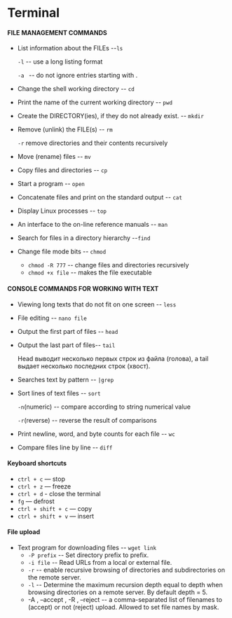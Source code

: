 # Terminal
#### FILE MANAGEMENT COMMANDS

+ List information about the FILEs --`ls`

	`-l` -- use a long listing format

	`-a ` -- do not ignore entries starting with .

+ Change the shell working directory -- `cd`

+ Print the name of the current working directory -- `pwd`

+ Create the DIRECTORY(ies), if they do not already exist. -- `mkdir`

+ Remove (unlink) the FILE(s) -- `rm`
	
	`-r` remove directories and their contents recursively

+ Move (rename) files -- `mv`

+ Copy files and directories -- `cp`

+ Start a program -- `open`

+ Concatenate files and print on the standard output -- `cat`

+ Display Linux processes -- `top`
+ An interface to the on-line reference manuals -- `man`

+ Search for files in a directory hierarchy --`find`

+ Change file mode bits -- `chmod`
  + `chmod -R 777` -- change files and directories recursively
  + `chmod +x file` -- makes the file executable

#### CONSOLE COMMANDS FOR WORKING WITH TEXT

+ Viewing long texts that do not fit on one screen -- `less`

+ File editing -- `nano file`

+ Output the first part of files -- `head`
+ Output the last part of files-- `tail`

	Head выводит несколько первых строк из файла (голова), а tail выдает несколько последних строк (хвост).

+ Searches text by pattern -- `|grep`

+ Sort lines of text files -- `sort`

	`-n`(numeric) -- compare according to string numerical value

	`-r`(reverse) -- reverse the result of comparisons
+ Print newline, word, and byte counts for each file -- `wc`

+ Compare files line by line -- `diff`

#### Keyboard shortcuts

- `ctrl + c` — stop
- `ctrl + z` — freeze 
- `ctrl + d` - close the terminal
- `fg` — defrost
- `ctrl + shift + c` — copy
- `ctrl + shift + v` — insert

#### File upload
+ Text program for downloading files -- `wget link`
  + `-P prefix` -- Set directory prefix to prefix.
  + `-i file` -- Read URLs from a local or external file. 
  + `-r` -- enable recursive browsing of directories and subdirectories on the remote server.
  + `-l` -- Determine the maximum recursion depth equal to depth when browsing directories on a remote server. By default depth = 5.
  + -A <acclist>, –accept <acclist>, -R <rejlist>, –reject <rejlist> -- a comma-separated list of filenames to (accept) or not (reject) upload. Allowed to set file names by mask.

